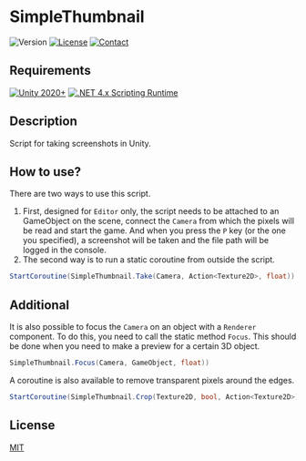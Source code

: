 # SimpleThumbnail

![Version](https://img.shields.io/badge/Version-v1.0.0-brightgreen.svg)
[![License](https://img.shields.io/badge/License-MIT-blue.svg)](https://github.com/SERRVIEX/SimpleRecyclerCollection/blob/main/LICENSE) 
[![Contact](https://img.shields.io/badge/LinkedIn-blue.svg?logo=LinkedIn)](https://www.linkedin.com/in/sergiu-ciornii-466395220/)

## Requirements
[![Unity 2020+](https://img.shields.io/badge/unity-2020+-black.svg?style=flat&logo=unity&cacheSeconds=2592000)](https://unity3d.com/get-unity/download/archive)
[![.NET 4.x Scripting Runtime](https://img.shields.io/badge/.NET-4.x-blueviolet.svg?style=flat&cacheSeconds=2592000)](https://docs.unity3d.com/2018.3/Documentation/Manual/ScriptingRuntimeUpgrade.html)

## Description
Script for taking screenshots in Unity.

## How to use?
There are two ways to use this script.
1. First, designed for ```Editor``` only, the script needs to be attached to an GameObject on the scene, connect the ```Camera``` from which the pixels will be read and start the game. And when you press the ```P``` key (or the one you specified), a screenshot will be taken and the file path will be logged in the console.
2. The second way is to run a static coroutine from outside the script.
```csharp
StartCoroutine(SimpleThumbnail.Take(Camera, Action<Texture2D>, float))
```

## Additional
It is also possible to focus the ```Camera``` on an object with a ```Renderer``` component. To do this, you need to call the static method ```Focus```. This should be done when you need to make a preview for a certain 3D object.
```csharp
SimpleThumbnail.Focus(Camera, GameObject, float))
```

A coroutine is also available to remove transparent pixels around the edges.
```csharp
StartCoroutine(SimpleThumbnail.Crop(Texture2D, bool, Action<Texture2D>))
```

## License
[MIT](https://choosealicense.com/licenses/mit/)
